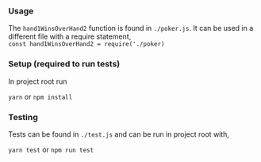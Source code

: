 ### Usage

The `hand1WinsOverHand2` function is found in `./poker.js`. It can be used in a different file with a require statement,  
`const hand1WinsOverHand2 = require('./poker)`

### Setup (required to run tests)

In project root run

`yarn`
or
`npm install`

### Testing

Tests can be found in `./test.js` and can be run in project root with,

`yarn test`
or
`npm run test`
